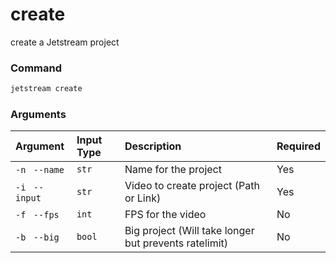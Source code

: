 # create
create a Jetstream project

### Command
```sh
jetstream create
```

### Arguments

| Argument         | Input Type       | Description       | Required |
| :----------      | :---------------  | :---------------  |  :---------------  | 
| `-n ` `--name` |  `str`             | Name for the project | Yes |
| `-i ` `--input` |  `str`             | Video to create project (Path or Link) | Yes |
| `-f ` `--fps` |  `int`             | FPS for the video | No |
| `-b ` `--big` |  `bool`             | Big project (Will take longer but prevents ratelimit) | No |